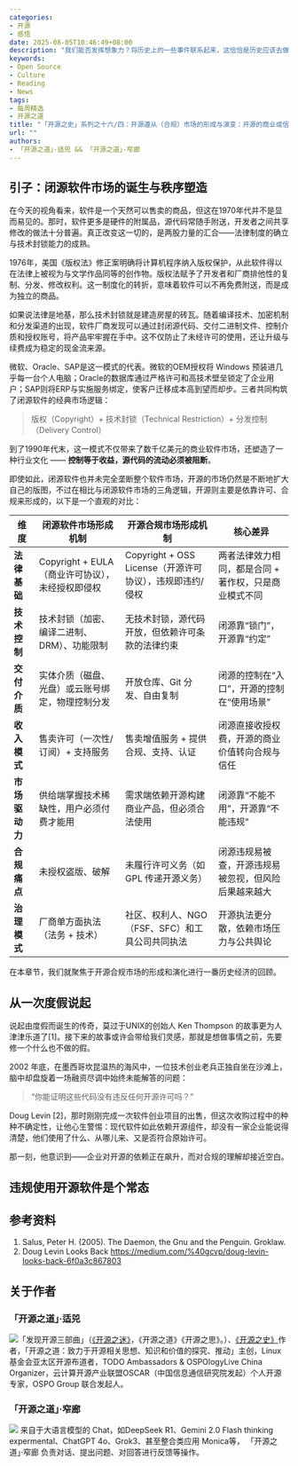 ```yaml
---
categories:
- 开源
- 感悟
date: 2025-08-05T10:46:49+08:00
description: "我们能否发挥想象力？将历史上的一些事件联系起来，这恰恰是历史应该去做的事情，我们在开源软件知识财产相关法律的文章回顾了十几篇文章，我们仍然没有说到关键的地方，那就是开源市场的形成，有没有公司公然违反许可。无处不在的开源软件是如何在法律的威严下一步步渗透到今天的地步的？本文试图解释一下这个。"
keywords:
- Open Source
- Culture
- Reading
- News
tags:
- 每周精选
- 开源之道
title: "「开源之史」系列之十六/四：开源遵从（合规）市场的形成与演变：开源的商业或信任基石"
url: ""
authors:
- 「开源之道」·适兕 && 「开源之道」·窄廊
---
```


## 引子：闭源软件市场的诞生与秩序塑造

在今天的视角看来，软件是一个天然可以售卖的商品，但这在1970年代并不是显而易见的。那时，软件更多是硬件的附属品，源代码常随手附送，开发者之间共享修改的做法十分普遍。真正改变这一切的，是两股力量的汇合——法律制度的确立与技术封锁能力的成熟。

1976年，美国《版权法》修正案明确将计算机程序纳入版权保护，从此软件得以在法律上被视为与文学作品同等的创作物。版权法赋予了开发者和厂商排他性的复制、分发、修改权利。这一制度化的转折，意味着软件可以不再免费附送，而是成为独立的商品。

如果说法律是地基，那么技术封锁就是建造房屋的砖瓦。随着编译技术、加密机制和分发渠道的出现，软件厂商发现可以通过封闭源代码、交付二进制文件、控制介质和授权账号，将产品牢牢握在手中。这不仅防止了未经许可的使用，还让升级与续费成为稳定的现金流来源。

微软、Oracle、SAP是这一模式的代表。微软的OEM授权将 Windows 预装进几乎每一台个人电脑；Oracle的数据库通过严格许可和高技术壁垒锁定了企业用户；SAP则将ERP与实施服务绑定，使客户迁移成本高到望而却步。三者共同构筑了闭源软件的经典市场逻辑：

> 版权（Copyright）+ 技术封锁（Technical Restriction）+ 分发控制（Delivery Control）

到了1990年代末，这一模式不仅带来了数千亿美元的商业软件市场，还塑造了一种行业文化 —— **控制等于收益，源代码的流动必须被阻断**。

即使如此，闭源软件也并未完全垄断整个软件市场，开源的市场仍然是不断地扩大自己的版图，不过在相比与闭源软件市场的三角逻辑，开源则主要是依靠许可、合规来形成的，以下是一个直观的对比：


| **维度**    | **闭源软件市场形成机制**                   | **开源合规市场形成机制**                           | **核心差异**                     |
| --------- | -------------------------------- | ---------------------------------------- | ---------------------------- |
| **法律基础**  | Copyright + EULA（商业许可协议），未经授权即侵权 | Copyright + OSS License（开源许可协议），违规即违约/侵权 | 两者法律效力相同，都是合同 + 著作权，只是商业模式不同 |
| **技术控制**  | 技术封锁（加密、编译二进制、DRM）、功能限制          | 无技术封锁，源代码开放，但依赖许可条款的法律约束                 | 闭源靠“锁门”，开源靠“约定”              |
| **交付介质**  | 实体介质（磁盘、光盘）或云账号绑定，物理控制分发         | 开放仓库、Git 分发、自由复制                         | 闭源的控制在“入口”，开源的控制在“使用场景”      |
| **收入模式**  | 售卖许可（一次性/订阅）+ 支持服务               | 售卖增值服务 + 提供合规、支持、认证                      | 闭源直接收授权费，开源的商业价值转向合规与信任      |
| **市场驱动力** | 供给端掌握技术稀缺性，用户必须付费才能用             | 需求端依赖开源构建商业产品，但必须合法使用                    | 闭源靠“不能不用”，开源靠“不能违规”          |
| **合规痛点**  | 未授权盗版、破解                         | 未履行许可义务（如 GPL 传递开源义务）                    | 闭源违规易被查，开源违规易被忽视，但风险后果越来越大   |
| **治理模式**  | 厂商单方面执法（法务 + 技术）                 | 社区、权利人、NGO（FSF、SFC）和工具公司共同执法             | 开源执法更分散，依赖市场压力与公共舆论          |

在本章节，我们就聚焦于开源合规市场的形成和演化进行一番历史经济的回顾。

## 从一次度假说起

说起由度假而诞生的传奇，莫过于UNIX的创始人 Ken Thompson 的故事更为人津津乐道了[1]。接下来的故事或许会带给我们灵感，那就是想做事情之前，先要修一个什么也不做的假。

2002 年底，在墨西哥坎昆温热的海风中，一位技术创业老兵正独自坐在沙滩上，脑中却盘旋着一场融资尽调中始终未能解答的问题：

> “你能证明这些代码没有违反任何开源许可吗？”

Doug Levin [2]，那时刚刚完成一次软件创业项目的出售，但这次收购过程中的种种不确定性，让他心生警惕：现代软件如此依赖开源组件，却没有一家企业能说得清楚，他们使用了什么、从哪儿来、又是否符合原始许可。

那一刻，他意识到——企业对开源的依赖正在飙升，而对合规的理解却接近空白。

## 违规使用开源软件是个常态





## 参考资料

1.  Salus, Peter H. (2005). The Daemon, the Gnu and the Penguin. Groklaw. 
2.  Doug Levin Looks Back https://medium.com/%40gcvp/doug-levin-looks-back-6f0a3c867803


## 关于作者

### 「开源之道」·适兕

![](/public/kuosi-face-of-os.png)「发现开源三部曲」（[《开源之迷》](posts/book-of-open-source/the-fascinating-of-open-source/)，《开源之道》《开源之思》。）、[《开源之史》](posts/history-of-open-source/summary/)作者，「开源之道：致力于开源相关思想、知识和价值的探究、推动」主创，Linux基金会亚太区开源布道者，TODO Ambassadors & OSPOlogyLive China Organizer，云计算开源产业联盟OSCAR（中国信息通信研究院发起）个人开源专家，OSPO Group 联合发起人。

### 「开源之道」·窄廊

![](/public/zhailang.jpg) 来自于大语言模型的 Chat，如DeepSeek R1、Gemini 2.0 Flash thinking expermental、ChatGPT 4o、Grok3、甚至整合类应用 Monica等， 「开源之道」·窄廊 负责对话、提出问题、对回答进行反馈等操作。
